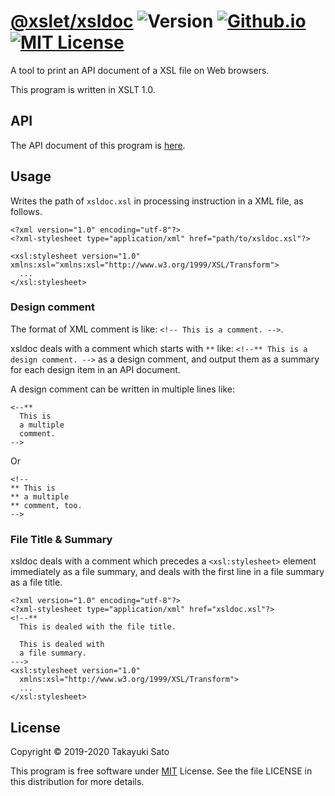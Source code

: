 # [@xslet/xsldoc][repo-url] ![Version][ver-image] [![Github.io][io-image]][io-url] [![MIT License][mit-image]][mit-url]

A tool to print an API document of a XSL file on Web browsers.

This program is written in XSLT 1.0.

## API

The API document of this program is [here](https://xslet.github.io/xsldoc/api/xsldoc.xml).

## Usage

Writes the path of `xsldoc.xsl` in processing instruction in a XML file, as follows.

```
<?xml version="1.0" encoding="utf-8"?>
<?xml-stylesheet type="application/xml" href="path/to/xsldoc.xsl"?>

<xsl:stylesheet version="1.0" xmlns:xsl="xmlns:xsl="http://www.w3.org/1999/XSL/Transform">
  ...
</xsl:stylesheet>
```

### Design comment

The format of XML comment is like: `<!-- This is a comment. -->`.

xsldoc deals with a comment which starts with `**` like: `<!--** This is a design comment. -->` as a design comment, and output them as a summary for each design item in an API document.

A design comment can be written in multiple lines like:

```
<--**
  This is
  a multiple
  comment.
-->
```

Or 

```
<!--
** This is 
** a multiple
** comment, too.
-->
```

### File Title & Summary 

xsldoc deals with a comment which precedes a `<xsl:stylesheet>` element immediately as a file summary, and deals with the first line in a file summary as a file title.

```
<?xml version="1.0" encoding="utf-8"?>
<?xml-stylesheet type="application/xml" href="xsldoc.xsl"?>
<!--**     
  This is dealed with the file title.
  
  This is dealed with
  a file summary.
--->
<xsl:stylesheet version="1.0"
  xmlns:xsl="http://www.w3.org/1999/XSL/Transform">
  ...
</xsl:stylesheet>
```

## License

Copyright &copy; 2019-2020 Takayuki Sato

This program is free software under [MIT][mit-url] License.
See the file LICENSE in this distribution for more details.


[repo-url]: https://github.com/xslet/xsldoc
[io-image]: https://img.shields.io/badge/HP-github.io-ff8888.svg
[io-url]: https://xslet.github.io/xsldoc/
[ver-image]: https://img.shields.io/badge/version-0.1.1-blue.svg
[mit-image]: https://img.shields.io/badge/license-MIT-green.svg
[mit-url]: https://opensource.org/licenses/MIT
[api-url]: https://xslet.github.io/xsldoc/api/xsldoc.xml
